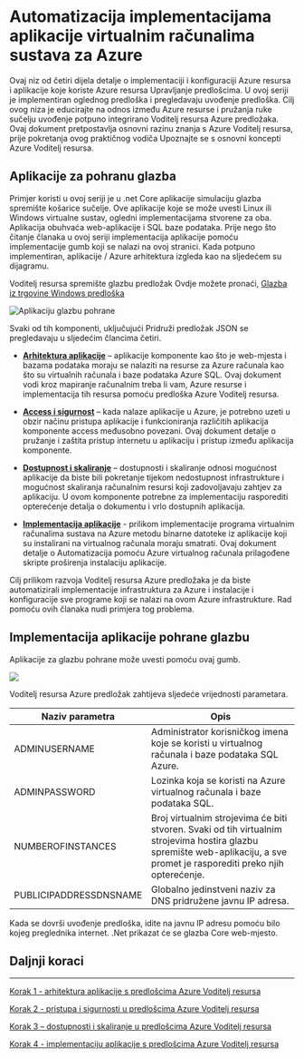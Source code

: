 <properties
   pageTitle="Azure virtualnog računala DotNet Core vodiča 1 | Microsoft Azure"
   description="Praktični vodič DotNet Core Azure virtualnog računala"
   services="virtual-machines-windows"
   documentationCenter="virtual-machines"
   authors="neilpeterson"
   manager="timlt"
   editor="tysonn"
   tags="azure-resource-manager"/>

<tags
   ms.service="virtual-machines-windows"
   ms.devlang="na"
   ms.topic="article"
   ms.tgt_pltfrm="vm-windows"
   ms.workload="infrastructure-services"
   ms.date="10/21/2016"
   ms.author="nepeters"/>

# <a name="automating-application-deployments-to-azure-virtual-machines"></a>Automatizacija implementacijama aplikacije virtualnim računalima sustava za Azure

Ovaj niz od četiri dijela detalje o implementaciji i konfiguraciji Azure resursa i aplikacije koje koriste Azure resursa Upravljanje predlošcima. U ovoj seriji je implementiran oglednog predloška i pregledavaju uvođenje predloška. Cilj ovog niza je educirajte na odnos između Azure resurse i pružanja ruke sučelju uvođenje potpuno integrirano Voditelj resursa Azure predložaka. Ovaj dokument pretpostavlja osnovni razinu znanja s Azure Voditelj resursa, prije pokretanja ovog praktičnog vodiča Upoznajte se s osnovni koncepti Azure Voditelj resursa.

## <a name="music-store-application"></a>Aplikacije za pohranu glazba

Primjer koristi u ovoj seriji je u .net Core aplikacije simulaciju glazba spremište košarice sučelje. Ove aplikacije koje se može uvesti Linux ili Windows virtualne sustav, ogledni implementacijama stvorene za oba. Aplikacija obuhvaća web-aplikacije i SQL baze podataka. Prije nego što čitanje članaka u ovoj seriji implementacija aplikacije pomoću implementacije gumb koji se nalazi na ovoj stranici. Kada potpuno implementiran, aplikacije / Azure arhitektura izgleda kao na sljedećem su dijagramu. 

Voditelj resursa spremište glazbu predložak Ovdje možete pronaći, [Glazba iz trgovine Windows predloška](https://github.com/Microsoft/dotnet-core-sample-templates/tree/master/dotnet-core-music-windows)

![Aplikaciju glazbu pohrane](./media/virtual-machines-windows-dotnet-core/music-store.png)

Svaki od tih komponenti, uključujući Pridruži predložak JSON se pregledavaju u sljedećim člancima četiri.

- [**Arhitektura aplikacije**](./virtual-machines-windows-dotnet-core-2-architecture.md) – aplikacije komponente kao što je web-mjesta i bazama podataka moraju se nalaziti na resurse za Azure računala kao što su virtualnih računala i baze podataka Azure SQL. Ovaj dokument vodi kroz mapiranje računalnim treba li vam, Azure resurse i implementacija tih resursa pomoću predloška Azure Voditelj resursa. 

- [**Access i sigurnost**](./virtual-machines-windows-dotnet-core-3-access-security.md) – kada nalaze aplikacije u Azure, je potrebno uzeti u obzir načinu pristupa aplikacije i funkcioniranja različitih aplikacija komponente access međusobno povezani. Ovaj dokument detalje o pružanje i zaštita pristup internetu u aplikaciju i pristup između aplikacija komponente.

- [**Dostupnost i skaliranje**](./virtual-machines-windows-dotnet-core-4-availability-scale.md) – dostupnosti i skaliranje odnosi mogućnost aplikacije da biste bili pokretanje tijekom nedostupnost infrastrukture i mogućnost skaliranja računalnim resursi koji zadovoljavaju zahtjev za aplikaciju. U ovom komponente potrebne za implementaciju rasporediti opterećenje detalja o dokumentu i vrlo dostupnih aplikacija.

- [**Implementacija aplikacije**](./virtual-machines-windows-dotnet-core-5-app-deployment.md) - prilikom implementacije programa virtualnim računalima sustava na Azure metodu binarne datoteke iz aplikacije koji su instalirani na virtualnog računala moraju smatrati. Ovaj dokument detalje o Automatizacija pomoću Azure virtualnog računala prilagođene skripte proširenja instalaciju aplikacije.

Cilj prilikom razvoja Voditelj resursa Azure predložaka je da biste automatizirali implementacije infrastruktura za Azure i instalacije i konfiguracije sve programe koji se nalazi na ovom Azure infrastrukture. Rad pomoću ovih članaka nudi primjera tog problema.

## <a name="deploy-the-music-store-application"></a>Implementacija aplikacije pohrane glazbu

Aplikacije za glazbu pohrane može uvesti pomoću ovaj gumb.

<a href="https://portal.azure.com/#create/Microsoft.Template/uri/https%3A%2F%2Fraw.githubusercontent.com%2FMicrosoft%2Fdotnet-core-sample-templates%2Fmaster%2Fdotnet-core-music-windows%2Fazuredeploy.json" target="_blank">
    <img src="http://azuredeploy.net/deploybutton.png"/>
</a>

Voditelj resursa Azure predložak zahtijeva sljedeće vrijednosti parametara.

|Naziv parametra |Opis   |
|---|---|
|ADMINUSERNAME   | Administrator korisničkog imena koje se koristi u virtualnog računala i baze podataka SQL Azure.  |
|ADMINPASSWORD | Lozinka koja se koristi na Azure virtualnog računala i baze podataka SQL.  |
|NUMBEROFINSTANCES | Broj virtualnim strojevima će biti stvoren. Svaki od tih virtualnim strojevima hostira glazbu spremište web-aplikaciju, a sve promet je rasporediti preko njih opterećenje. |
|PUBLICIPADDRESSDNSNAME | Globalno jedinstveni naziv za DNS pridružene javnu IP adresa. |

Kada se dovrši uvođenje predloška, idite na javnu IP adresu pomoću bilo kojeg preglednika internet. .Net prikazat će se glazba Core web-mjesto.

## <a name="next-steps"></a>Daljnji koraci

<hr>

[Korak 1 - arhitektura aplikacije s predlošcima Azure Voditelj resursa](./virtual-machines-windows-dotnet-core-2-architecture.md)

[Korak 2 - pristupa i sigurnosti u predlošcima Azure Voditelj resursa](./virtual-machines-windows-dotnet-core-3-access-security.md)

[Korak 3 – dostupnosti i skaliranje u predlošcima Azure Voditelj resursa](./virtual-machines-windows-dotnet-core-4-availability-scale.md)

[Korak 4 - implementaciju aplikacije s predlošcima Azure Voditelj resursa](./virtual-machines-windows-dotnet-core-5-app-deployment.md)


